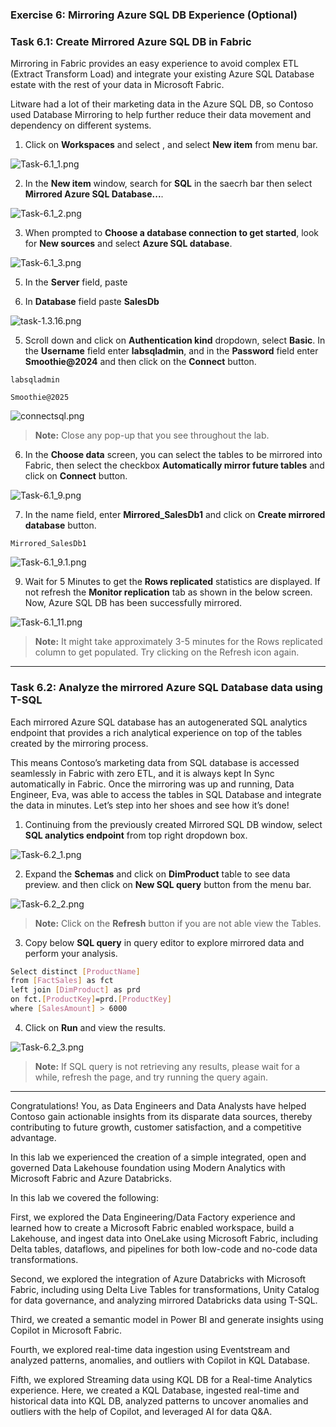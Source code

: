 
### Exercise 6:  Mirroring Azure SQL DB Experience (Optional)

### Task 6.1: Create Mirrored Azure SQL DB in Fabric

Mirroring in Fabric provides an easy experience to avoid complex ETL (Extract Transform Load) and integrate your existing Azure SQL Database estate with the rest of your data in Microsoft Fabric.

Litware had a lot of their marketing data in the Azure SQL DB, so Contoso used Database Mirroring to help further reduce their data movement and dependency on different systems. 


1. Click on **Workspaces** and select **<inject key= "WorkspaceName" enableCopy="false"/>**, and select **New item** from menu bar.

![Task-6.1_1.png](media/labMedia/Task-6.1_1.png)

2. In the **New item** window, search for **SQL** in the saecrh bar then select **Mirrored Azure SQL Database...**.

![Task-6.1_2.png](media/labMedia/Task-6.1_2.png)

3. When prompted to **Choose a database connection to get started**, look for **New sources** and select **Azure SQL database**.

![Task-6.1_3.png](media/labMedia/Task-6.1_3.png)

5. In the **Server** field, paste **<inject key= "mssqlServer" enableCopy="true"/>**

6. In **Database** field paste **SalesDb**

![task-1.3.16.png](media/labMedia/task-6.2.6.png)

5.  Scroll down and click on **Authentication kind** dropdown, select **Basic**. In the **Username** field enter **labsqladmin**, and in the **Password** field enter **Smoothie@2024** and then click on the **Connect** button.

```
labsqladmin
```
```
Smoothie@2025
```

![connectsql.png](media/labMedia/connectsql.png)

>**Note:** Close any pop-up that you see throughout the lab.

6. In the **Choose data** screen, you can select the tables to be mirrored into Fabric, then select the checkbox **Automatically mirror future tables** and click on **Connect** button.

![Task-6.1_9.png](media/labMedia/Task-6.1_9.png)

7. In the name field, enter **Mirrored_SalesDb1** and click on **Create mirrored database** button.

```
Mirrored_SalesDb1
```

![Task-6.1_9.1.png](media/labMedia/Task-6.1_9.1.png)


9. Wait for 5 Minutes to get the **Rows replicated** statistics are displayed. If not refresh the **Monitor replication** tab as shown in the below screen. Now, Azure SQL DB has been successfully mirrored.

![Task-6.1_11.png](media/labMedia/Task-6.1_11-Copy.png)

>**Note:** It might take approximately 3-5 minutes for the Rows replicated column to get populated. Try clicking on the Refresh icon again.


---

### Task 6.2: Analyze the mirrored Azure SQL Database data using T-SQL

Each mirrored Azure SQL database has an autogenerated SQL analytics endpoint that provides a rich analytical experience on top of the tables created by the mirroring process.

This means Contoso’s marketing data from SQL database is accessed seamlessly in Fabric with zero ETL, and it is always kept In Sync automatically in Fabric. Once the mirroring was up and running, Data Engineer, Eva, was able to access the tables in SQL Database and integrate the data in minutes. Let’s step into her shoes and see how it’s done!

1. Continuing from the previously created Mirrored SQL DB window, select **SQL analytics endpoint** from top right dropdown box.

![Task-6.2_1.png](media/labMedia/Task-6.2_1.png)

2. Expand the **Schemas** and click on **DimProduct** table to see data preview. and then click on **New SQL query** button from the menu bar.

![Task-6.2_2.png](media/labMedia/Task-6.2_2.png)

>**Note:** Click on the **Refresh** button if you are not able view the Tables.

3. Copy below **SQL query** in query editor to explore mirrored data and perform your analysis. 

```BASH
Select distinct [ProductName] 
from [FactSales] as fct
left join [DimProduct] as prd
on fct.[ProductKey]=prd.[ProductKey]
where [SalesAmount] > 6000
```

4. Click on **Run** and view the results. 

![Task-6.2_3.png](media/labMedia/sqlquery.png)

>**Note:** If SQL query is not retrieving any results, please wait for a while, refresh the page, and try running the query again.

---


Congratulations! You, as Data Engineers and Data Analysts have helped Contoso gain actionable insights from its disparate data sources, thereby contributing to future growth, customer satisfaction, and a competitive advantage.

In this lab we experienced the creation of a simple integrated, open and governed Data Lakehouse foundation using Modern Analytics with Microsoft Fabric and Azure Databricks.

In this lab we covered the following:

First, we explored the Data Engineering/Data Factory experience and learned how to create a Microsoft Fabric enabled workspace, build a Lakehouse, and ingest data into OneLake using Microsoft Fabric, including Delta tables, dataflows, and pipelines for both low-code and no-code data transformations.

Second, we explored the integration of Azure Databricks with Microsoft Fabric, including using Delta Live Tables for transformations, Unity Catalog for data governance, and analyzing mirrored Databricks data using T-SQL.

Third, we created a semantic model in Power BI and generate insights using Copilot in Microsoft Fabric.

Fourth, we explored real-time data ingestion using Eventstream and analyzed patterns, anomalies, and outliers with Copilot in KQL Database.

Fifth, we explored Streaming data using KQL DB for a Real-time Analytics experience. Here, we created a KQL Database, ingested real-time and historical data into KQL DB, analyzed patterns to uncover anomalies and outliers with the help of Copilot, and leveraged AI for data Q&A.
